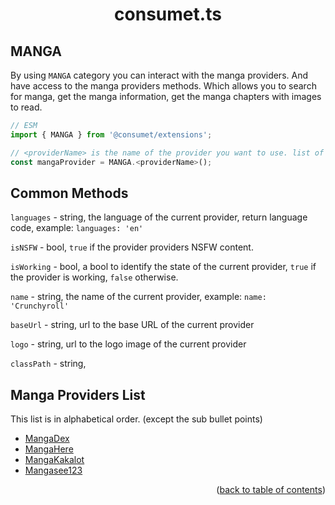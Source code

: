 <h1 align="center">consumet.ts</h1>

<h2>MANGA</h2>

By using `MANGA` category you can interact with the manga providers. And have access to the manga providers methods. Which allows you to search for manga, get the manga information, get the manga chapters with images to read.

```ts
// ESM
import { MANGA } from '@consumet/extensions';

// <providerName> is the name of the provider you want to use. list of the proivders is below.
const mangaProvider = MANGA.<providerName>();
```

## Common Methods

``languages`` - string, the language of the current provider, return language code, example: ``languages: 'en'``

``isNSFW`` - bool, ``true`` if the provider providers NSFW content.

``isWorking`` - bool, a bool to identify the state of the current provider, ``true`` if the provider is working, ``false`` otherwise. 

``name`` - string, the name of the current provider, example: ``name: 'Crunchyroll'``

``baseUrl`` - string, url to the base URL of the current provider

``logo`` - string, url to the logo image of the current provider

``classPath`` - string,


## Manga Providers List
This list is in alphabetical order. (except the sub bullet points)

- [MangaDex](../providers/mangadex.md)
- [MangaHere](../providers/mangahere.md)
- [MangaKakalot](../providers/mangakakalot.md)
- [Mangasee123](../providers/mangasee123.md)


<p align="end">(<a href="https://github.com/consumet/extensions/blob/master/docs">back to table of contents</a>)</p>
